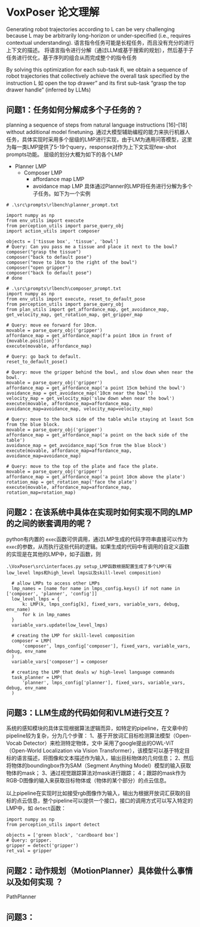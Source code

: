 # VoxPoser 论文理解

Generating robot trajectories according to L can be very challenging because L may be arbitrarily long-horizon or under-specified (i.e., requires contextual understanding).
语言指令任务可能是长程任务，而且没有充分的进行上下文的描述。
将语言指令进行分解（通过LLM或基于搜索的规划），然后基于子任务进行优化，基于序列的组合从而完成整个的指令任务

By solving this optimization for each sub-task ℓi, we obtain a sequence of robot trajectories that collectively achieve the overall task specified by the instruction L
如 open the top drawer” and its first sub-task “grasp the top drawer handle” (inferred by LLMs)

## 问题1：任务如何分解成多个子任务的？

planning a sequence of steps from natural language instructions [16]–[18] without additional model finetuning.
通过大模型辅助编程的能力来执行机器人任务，具体实现时采用多个层级的LMP进行实现，由于LM为通用问答模型，这里为每一类LMP提供了5-19个query，response对作为上下文实现few-shot prompts功能。
层级的划分大概为如下的各个LMP

- Planner LMP
  - Composer LMP
    - affordance map LMP
    - avoidance map LMP
      具体通过Planner的LMP将任务进行分解为多个子任务。如下为一个实例

```
# .\src\prompts\rlbench\planner_prompt.txt

import numpy as np
from env_utils import execute
from perception_utils import parse_query_obj
import action_utils import composer

objects = ['tissue box', 'tissue', 'bowl']
# Query: Can you pass me a tissue and place it next to the bowl?
composer("grasp the tissue")
composer("back to default pose")
composer("move to 10cm to the right of the bowl")
composer("open gripper")
composer("back to default pose")
# done

# .\src\prompts\rlbench\composer_prompt.txt
import numpy as np
from env_utils import execute, reset_to_default_pose
from perception_utils import parse_query_obj
from plan_utils import get_affordance_map, get_avoidance_map, get_velocity_map, get_rotation_map, get_gripper_map

# Query: move ee forward for 10cm.
movable = parse_query_obj('gripper')
affordance_map = get_affordance_map(f'a point 10cm in front of {movable.position}')
execute(movable, affordance_map)

# Query: go back to default.
reset_to_default_pose()

# Query: move the gripper behind the bowl, and slow down when near the bowl.
movable = parse_query_obj('gripper')
affordance_map = get_affordance_map('a point 15cm behind the bowl')
avoidance_map = get_avoidance_map('10cm near the bowl')
velocity_map = get_velocity_map('slow down when near the bowl')
execute(movable, affordance_map=affordance_map, avoidance_map=avoidance_map, velocity_map=velocity_map)

# Query: move to the back side of the table while staying at least 5cm from the blue block.
movable = parse_query_obj('gripper')
affordance_map = get_affordance_map('a point on the back side of the table')
avoidance_map = get_avoidance_map('5cm from the blue block')
execute(movable, affordance_map=affordance_map, avoidance_map=avoidance_map)

# Query: move to the top of the plate and face the plate.
movable = parse_query_obj('gripper')
affordance_map = get_affordance_map('a point 10cm above the plate')
rotation_map = get_rotation_map('face the plate')
execute(movable, affordance_map=affordance_map, rotation_map=rotation_map)
```

## 问题2：在该系统中具体在实现时如何实现不同的LMP的之间的嵌套调用的呢？

python有内置的 `exec`函数可供调用，通过LMP生成的代码字符串直接可以作为 `exec`的参数，从而执行这些代码的逻辑。如果生成的代码中有调用的自定义函数的实现是在其他的LMP中，如子函数，则

```
.\VoxPoser\src\interfaces.py setup_LMP函数根据配置生成了多个LMP(有low_level lmps和high_level lmps以及skill-level composition)

  # allow LMPs to access other LMPs
  lmp_names = [name for name in lmps_config.keys() if not name in ['composer', 'planner', 'config']]
  low_level_lmps = {
      k: LMP(k, lmps_config[k], fixed_vars, variable_vars, debug, env_name)
      for k in lmp_names
  }
  variable_vars.update(low_level_lmps)

  # creating the LMP for skill-level composition
  composer = LMP(
      'composer', lmps_config['composer'], fixed_vars, variable_vars, debug, env_name
  )
  variable_vars['composer'] = composer

  # creating the LMP that deals w/ high-level language commands
  task_planner = LMP(
      'planner', lmps_config['planner'], fixed_vars, variable_vars, debug, env_name
  )
```

## 问题3：LLM生成的代码如何和VLM进行交互？

系统的感知模块的具体实现根据算法逻辑而异，如特定的pipeline，在文章中的pipeline较为复杂，分为几个步骤：
1、基于开放词汇目标检测算法模型（Open-Vocab Detector）来检测特定物体，文中					采用了google提出的OWL-ViT（Open-World Localization via Vision Transformer），该模型可以基于特定目标的语言描述，将图像和文本描述作为输入，输出目标物体的几何信息；
2、然后将物体的boundingbox作为SAM（Segment Anything Model）模型的输入获取物体的mask；
3、通过视觉跟踪算法对mask进行跟踪；
4；跟踪的mask作为RGB-D图像的输入来获取目标物体或（物体的某个部分）的点云信息。

以上pipeline在实现时比如接受rgb图像作为输入，输出为根据开放词汇获取的目标的点云信息，整个pipeline可以提供一个接口，接口的调用方式可以写入特定的LMP中，如 `detect`函数：

```
import numpy as np
from perception_utils import detect

objects = ['green block', 'cardboard box']
# Query: gripper.
gripper = detect('gripper')
ret_val = gripper
```

## 问题2：动作规划（MotionPlanner）具体做什么事情以及如何实现 ？

PathPlanner

## 问题3：
